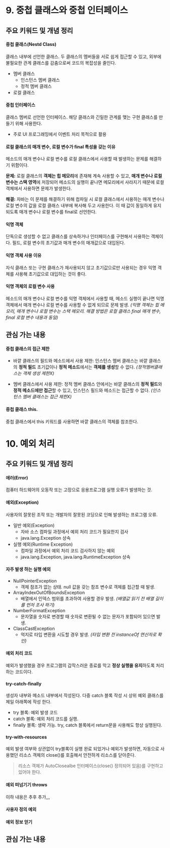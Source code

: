 # 9. 중첩 클래스와 중첩 인터페이스

## 주요 키워드 및 개념 정리

#### 중첩 클래스(Nestd Class)

클래스 내부에 선언한 클래스. 두 클래스의 멤버들을 서로 쉽게 접근할 수 있고, 외부에 불필요한 관계 클래스를 감춤으로써 코드의 복잡성을 줄인다.

- 멤버 클래스
  - 인스턴스 멤버 클래스
  - 정적 멤버 클래스
- 로컬 클래스

#### 중첩 인터페이스

클래스 멤버로 선언한 인터페이스. 해당 클래스와 긴밀한 관계를 맺는 구현 클래스를 만들기 위해 사용한다.

- 주로 UI 프로그래밍에서 이벤트 처리 목적으로 활용

#### 로컬 클래스의 매개 변수, 로컬 변수가 final 특성을 갖는 이유

메소드의 매개 변수나 로컬 변수를 로컬 클래스에서 사용할 때 발생하는 문제를 해결하기 위함이다.

**문제:** 로컬 클래스의 **객체는 힙 메모리**에 존재해 계속 사용할 수 있고, **매개 변수나 로컬 변수는 스택 영역**에 저장되어 메소드의 실행이 끝나면 메모리에서 사라지기 때문에 로컬 객체에서 사용하면 문제가 발생한다.

**해결:** 자바는 이 문제를 해결하기 위해 컴파일 시 로컬 클래스에서 사용하는 매개 변수나 로컬 변수의 값을 로컬 클래스 내부에 복사해 두고 사용한다. 이 때 값이 동일하게 유지되도록 매개 변수나 로컬 변수를 final로 선언한다.

#### 익명 객체

단독으로 생성할 수 없고 클래스를 상속하거나 인터페이스를 구현해서 사용하는 객체이다. 필드, 로컬 변수의 초기값과 매개 변수의 매개값으로 대입된다.

#### 익명 객체 사용 이유

자식 클래스 또는 구현 클래스가 재사용되지 않고 초기값으로만 사용되는 경우 익명 객체를 사용해 초기값으로 대입하는 것이 좋다.

#### 익명 객체의 로컬 변수 사용

메소드의 매개 변수나 로컬 변수를 익명 객체에서 사용할 때, 메소드 실행이 끝나면 익명 객체에서 매개 변수나 로컬 변수를 사용할 수 없게 되므로 문제 발생. _(익명 객체는 힙 메모리, 매개 변수나 로컬 변수는 스택 메모리. 해결 방법은 로컬 클래스 final 매개 변수, final 로컬 변수 내용과 동일)_

## 관심 가는 내용

#### 중첩 클래스의 접근 제한

- 바깥 클래스의 필드와 메소드에서 사용 제한: 인스턴스 멤버 클래스는 바깥 클래스의 **정적 필드** 초기값이나 **정적 메소드**에서는 **객체를 생성**할 수 없다. _(정적멤버클래스는 객체 생성 제한X)_

- 멤버 클래스에서 사용 제한: 정적 멤버 클래스 안에서는 바깥 클래스의 **정적 필드**와 **정적 메소드에만 접근**할 수 있고, 인스턴스 필드와 메소드는 접근할 수 없다. _(인스턴스 멤버 클래스는 접근 제한X)_

#### 중첩 클래스 this.

중첩 클래스에서 this 키워드를 사용하면 바깥 클래스의 객체를 참조한다.

# 10. 예외 처리

## 주요 키워드 및 개념 정리

#### 에러(Error)

컴퓨터 하드웨어의 오동작 또는 고장으로 응용프로그램 실행 오류가 발생하는 것.

#### 예외(Exception)

사용자의 잘못된 조작 또는 개발자의 잘못된 코딩으로 인해 발생하는 프로그램 오류.

- 일반 예외(Exception)
  - 자바 소스 컴파일 과정에서 예외 처리 코드가 필요한지 검사
  - java.lang.Exception 상속
- 실행 예외(Runtime Exception)
  - 컴파일 과정에서 예외 처리 코드 검사하지 않는 예외
  - java.lang.Exception, java.lang.RuntimeException 상속

#### 자주 발생 하는 실행 예외

- NullPointerException
  - 객체 참조가 없는 상태. null 값을 갖는 참조 변수로 객체를 접근할 때 발생.
- ArrayIndexOutOfBoundsException
  - 배열에서 인덱스 범위를 초과하여 사용할 경우 발생. _(배열값 읽기 전 배열 길이를 먼저 조사 하기)_
- NumberFormatException
  - 문자열을 숫자로 변경할 때 숫자로 변환될 수 없는 문자가 포함되어 있으면 발생.
- ClassCastException
  - 억지로 타입 변환을 시도할 경우 발생. _(타입 변환 전 instanceOf 연산자로 확인)_

#### 예외 처리 코드

예외가 발생했을 경우 프로그램의 갑작스러운 종료를 막고 **정상 실행을 유지**하도록 처리하는 코드이다.

#### try-catch-finally

생성자 내부와 메소드 내부에서 작성된다. 다중 catch 블록 작성 시 상위 예외 클래스를 제일 아래쪽에 작성 한다.

- try 블록: 예외 발생 코드
- catch 블록: 예외 처리 코드를 실행.
- finally 블록: 생략 가능. try, catch 블록에서 return문을 사용해도 항상 실행된다.

#### try-with-resources

예외 발생 여부와 상관없이 try블록이 실행 완료 되었거나 예외가 발생하면, 자동으로 사용했던 리소스 객체의 close()를 호출해서 안전하게 리소스를 닫아준다.

> 리소스 객체가 AutoClosealbe 인터페이스(close() 정의되어 있음)를 구현하고 있어야 한다.

#### 예외 떠넘기기 throws

이하 내용은 추후 추가,,,

#### 사용자 정의 예외

#### 예외 정보 얻기

## 관심 가는 내용

####
